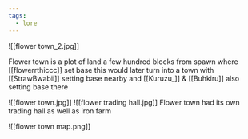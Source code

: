 ```yaml
---
tags:
  - lore
---
```


![[flower town_2.jpg]]

Flower town is a plot of land a few hundred blocks from spawn where [[flowerrthiccc]] set base this would later turn into a town with [[StrawBwabii]] setting base nearby and [[Kuruzu_]] & [[Buhkiru]] also setting base there


![[flower town.jpg]]
![[flower trading hall.jpg]]
Flower town had its own trading hall as well as iron farm 


![[flower town map.png]]